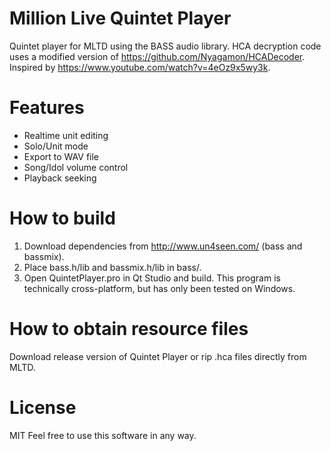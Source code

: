 # Million Live Quintet Player
Quintet player for MLTD using the BASS audio library. HCA decryption code uses a modified version of https://github.com/Nyagamon/HCADecoder. Inspired by https://www.youtube.com/watch?v=4eOz9x5wy3k.

# Features
  - Realtime unit editing
  - Solo/Unit mode
  - Export to WAV file
  - Song/Idol volume control
  - Playback seeking

# How to build
  1. Download dependencies from http://www.un4seen.com/ (bass and bassmix).
  2. Place bass.h/lib and bassmix.h/lib in bass/.
  3. Open QuintetPlayer.pro in Qt Studio and build.
This program is technically cross-platform, but has only been tested on Windows.

# How to obtain resource files
Download release version of Quintet Player or rip .hca files directly from MLTD.

# License
MIT
Feel free to use this software in any way.
